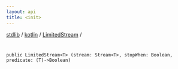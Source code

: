 ```yaml
---
layout: api
title: <init>
---
```

[stdlib](../../index.md) / [kotlin](../index.md) / [LimitedStream](index.md) / [<init>](_init_.md)

# <init>

```
public LimitedStream<T> (stream: Stream<T>, stopWhen: Boolean, predicate: (T)->Boolean)
```

